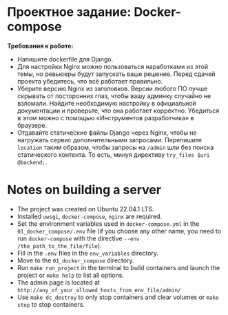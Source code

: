 # Проектное задание: Docker-compose

**Требования к работе:**

- Напишите dockerfile для Django.
- Для настройки Nginx можно пользоваться наработками из этой темы, но ревьюеры будут запускать ваше решение. Перед сдачей проекта убедитесь, что всё работает правильно.
- Уберите версию Nginx из заголовков. Версии любого ПО лучше скрывать от посторонних глаз, чтобы вашу админку случайно не взломали. Найдите необходимую настройку в официальной документации и проверьте, что она работает корректно. Убедиться в этом можно с помощью «Инструментов разработчика» в браузере.
- Отдавайте статические файлы Django через Nginx, чтобы не нагружать сервис дополнительными запросами. Перепишите `location` таким образом, чтобы запросы на `/admin` шли без поиска статического контента. То есть, минуя директиву `try_files $uri @backend;`.

# Notes on building a server #

- The project was created on Ubuntu 22.04.1 LTS.
- Installed `uwsgi`, `docker-compose`, `nginx` are required.
- Set the environment variables used in `docker-compose.yml` in the `01_docker_compose/.env` file (if you choose any other name, you need to run `docker-compose` with the directive `--env /the_path_to_the_file/file`). 
- Fill in the `.env` files in the `env_variables` directory.
- Move to the `01_docker_compose` directory.
- Run `make run_project` in the terminal to build containers and launch the project or `make help` to list all options.
- The admin page is located at `http://any_of_your_allowed_hosts_from_env_file/admin/`
- Use `make dc_destroy` to only stop containers and clear volumes or `make stop` to stop containers.
